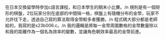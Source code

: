 在日本交換留學時參加c語言課程，和日本學生的期末小比賽。/n
規則是有一個矩形的棋盤，2位玩家分別在底部的中間隔一格，棋盤上有隨機分布的金幣，玩家不允許往下走，透過自己寫的算法取得金幣較多者獲勝。/n
程式碼大部分都是老師給的，我寫的是s23b006.c。/n
我的邏輯是將每一金幣周圍數格的金幣數量除以和我的距離作為一個名為效率的變數，並讓角色朝效率最高的金幣前進。
